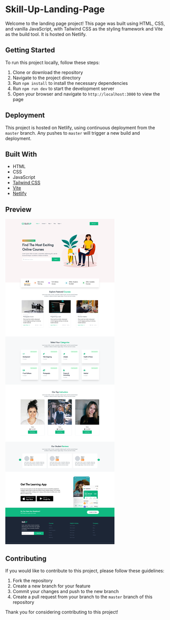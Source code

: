 # Skill-Up-Landing-Page

Welcome to the landing page project! This page was built using HTML, CSS, and vanilla JavaScript, with Tailwind CSS as the styling framework and Vite as the build tool. It is hosted on Netlify.

## Getting Started

To run this project locally, follow these steps:

1. Clone or download the repository
2. Navigate to the project directory
3. Run `npm install` to install the necessary dependencies
4. Run `npm run dev` to start the development server
5. Open your browser and navigate to `http://localhost:3000` to view the page

## Deployment

This project is hosted on Netlify, using continuous deployment from the `master` branch. Any pushes to `master` will trigger a new build and deployment.

## Built With

- HTML
- CSS
- JavaScript
- [Tailwind CSS](https://tailwindcss.com/)
- [Vite](https://github.com/vitejs/vite)
- [Netlify](https://www.netlify.com/)

## Preview

![1673027967777](image/README/1673027967777.png)

## Contributing

If you would like to contribute to this project, please follow these guidelines:

1. Fork the repository
2. Create a new branch for your feature
3. Commit your changes and push to the new branch
4. Create a pull request from your branch to the `master` branch of this repository

Thank you for considering contributing to this project!
